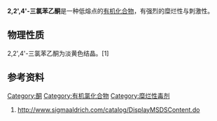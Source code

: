 **2,2',4'-三氯苯乙酮**是一种低熔点的[有机化合物](../Page/有机化合物.md "wikilink")，有强烈的糜烂性与刺激性。

## 物理性质

2,2',4'-三氯苯乙酮为淡黄色结晶。\[1\]

## 参考资料

[Category:酮](https://zh.wikipedia.org/wiki/Category:酮 "wikilink") [Category:有机氯化合物](https://zh.wikipedia.org/wiki/Category:有机氯化合物 "wikilink") [Category:糜烂性毒剂](https://zh.wikipedia.org/wiki/Category:糜烂性毒剂 "wikilink")

1.  <http://www.sigmaaldrich.com/catalog/DisplayMSDSContent.do>